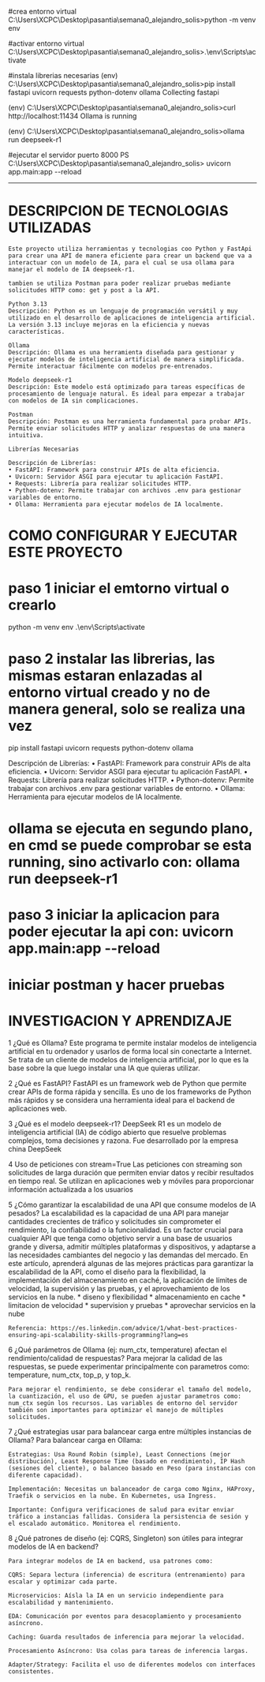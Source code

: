 #crea entorno virtual
C:\Users\XCPC\Desktop\pasantia\semana0_alejandro_solis>python -m venv env

#activar entorno virtual
C:\Users\XCPC\Desktop\pasantia\semana0_alejandro_solis>.\env\Scripts\activate

#instala librerias necesarias
(env) C:\Users\XCPC\Desktop\pasantia\semana0_alejandro_solis>pip install fastapi uvicorn requests python-dotenv ollama
Collecting fastapi

(env) C:\Users\XCPC\Desktop\pasantia\semana0_alejandro_solis>curl http://localhost:11434
Ollama is running

(env) C:\Users\XCPC\Desktop\pasantia\semana0_alejandro_solis>ollama run deepseek-r1

#ejecutar el servidor puerto 8000
PS C:\Users\XCPC\Desktop\pasantia\semana0_alejandro_solis> uvicorn app.main:app --reload

*******************************************************************************************************************
# DESCRIPCION DE TECNOLOGIAS UTILIZADAS
    Este proyecto utiliza herramientas y tecnologias coo Python y FastApi para crear una API de manera eficiente para crear un backend que va a interactuar con un modelo de IA, para el cual se usa ollama para manejar el modelo de IA deepseek-r1.

    tambien se utiliza Postman para poder realizar pruebas mediante solicitudes HTTP como: get y post a la API.

    Python 3.13
    Descripción: Python es un lenguaje de programación versátil y muy utilizado en el desarrollo de aplicaciones de inteligencia artificial. La versión 3.13 incluye mejoras en la eficiencia y nuevas características.

    Ollama
    Descripción: Ollama es una herramienta diseñada para gestionar y ejecutar modelos de inteligencia artificial de manera simplificada. Permite interactuar fácilmente con modelos pre-entrenados.

    Modelo deepseek-r1
    Descripción: Este modelo está optimizado para tareas específicas de procesamiento de lenguaje natural. Es ideal para empezar a trabajar con modelos de IA sin complicaciones.

    Postman
    Descripción: Postman es una herramienta fundamental para probar APIs. Permite enviar solicitudes HTTP y analizar respuestas de una manera intuitiva.

    Librerías Necesarias
   
    Descripción de Librerías:
    • FastAPI: Framework para construir APIs de alta eficiencia.
    • Uvicorn: Servidor ASGI para ejecutar tu aplicación FastAPI.
    • Requests: Librería para realizar solicitudes HTTP.
    • Python-dotenv: Permite trabajar con archivos .env para gestionar variables de entorno.
    • Ollama: Herramienta para ejecutar modelos de IA localmente.

# COMO CONFIGURAR Y EJECUTAR ESTE PROYECTO

# paso 1 iniciar el emtorno virtual o crearlo
python -m venv env
.\env\Scripts\activate

# paso 2 instalar las librerias, las mismas estaran enlazadas al entorno virtual creado y no de manera general, solo se realiza una vez
pip install fastapi uvicorn requests python-dotenv ollama

Descripción de Librerías:
•
FastAPI: Framework para construir APIs de alta eficiencia.
•
Uvicorn: Servidor ASGI para ejecutar tu aplicación FastAPI.
•
Requests: Librería para realizar solicitudes HTTP.
•
Python-dotenv: Permite trabajar con archivos .env para gestionar variables de entorno.
•
Ollama: Herramienta para ejecutar modelos de IA localmente.

# ollama se ejecuta en segundo plano, en cmd se puede comprobar se esta running, sino activarlo con: ollama run deepseek-r1

# paso 3 iniciar la aplicacion para poder ejecutar la api con: uvicorn app.main:app --reload

# iniciar postman y hacer pruebas

# INVESTIGACION Y APRENDIZAJE

1 ¿Qué es Ollama?
    Este programa te permite instalar modelos de inteligencia artificial en tu ordenador y usarlos de forma local sin conectarte a Internet. Se trata de un cliente de modelos de inteligencia artificial, por lo que es la base sobre la que luego instalar una IA que quieras utilizar.

2 ¿Qué es FastAPI?
    FastAPI es un framework web de Python que permite crear APIs de forma rápida y sencilla. Es uno de los frameworks de Python más rápidos y se considera una herramienta ideal para el backend de aplicaciones web.

3 ¿Qué es el modelo deepseek-r1?
    DeepSeek R1 es un modelo de inteligencia artificial (IA) de código abierto que resuelve problemas complejos, toma decisiones y razona. Fue desarrollado por la empresa china DeepSeek

4 Uso de peticiones con stream=True
    Las peticiones con streaming son solicitudes de larga duración que permiten enviar datos y recibir resultados en tiempo real. Se utilizan en aplicaciones web y móviles para proporcionar información actualizada a los usuarios

5 ¿Cómo garantizar la escalabilidad de una API que consume modelos de IA pesados?
    La escalabilidad es la capacidad de una API para manejar cantidades crecientes de tráfico y solicitudes sin comprometer el rendimiento, la confiabilidad o la funcionalidad. Es un factor crucial para cualquier API que tenga como objetivo servir a una base de usuarios grande y diversa, admitir múltiples plataformas y dispositivos, y adaptarse a las necesidades cambiantes del negocio y las demandas del mercado. En este artículo, aprenderá algunas de las mejores prácticas para garantizar la escalabilidad de la API, como el diseño para la flexibilidad, la implementación del almacenamiento en caché, la aplicación de límites de velocidad, la supervisión y las pruebas, y el aprovechamiento de los servicios en la nube.
    * diseno y flexibilidad
    * almacenamiento en cache
    * limitacion de velocidad
    * supervision y pruebas
    * aprovechar servicios en la nube

    Referencia: https://es.linkedin.com/advice/1/what-best-practices-ensuring-api-scalability-skills-programming?lang=es

6 ¿Qué parámetros de Ollama (ej: num_ctx, temperature) afectan el rendimiento/calidad de respuestas?
    Para mejorar la calidad de las respuestas, se puede experimentar principalmente con parametros como: temperature, num_ctx, top_p, y top_k.

    Para mejorar el rendimiento, se debe considerar el tamaño del modelo, la cuantización, el uso de GPU, se pueden ajustar parametros como: num_ctx según los recursos. Las variables de entorno del servidor también son importantes para optimizar el manejo de múltiples solicitudes.

7 ¿Qué estrategias usar para balancear carga entre múltiples instancias de Ollama?
    Para balancear carga en Ollama:

    Estrategias: Usa Round Robin (simple), Least Connections (mejor distribución), Least Response Time (basado en rendimiento), IP Hash (sesiones del cliente), o balanceo basado en Peso (para instancias con diferente capacidad).

    Implementación: Necesitas un balanceador de carga como Nginx, HAProxy, Traefik o servicios en la nube. En Kubernetes, usa Ingress.

    Importante: Configura verificaciones de salud para evitar enviar tráfico a instancias fallidas. Considera la persistencia de sesión y el escalado automático. Monitorea el rendimiento.

8 ¿Qué patrones de diseño (ej: CQRS, Singleton) son útiles para integrar modelos de IA en backend?

    Para integrar modelos de IA en backend, usa patrones como:

    CQRS: Separa lectura (inferencia) de escritura (entrenamiento) para escalar y optimizar cada parte.

    Microservicios: Aísla la IA en un servicio independiente para escalabilidad y mantenimiento.

    EDA: Comunicación por eventos para desacoplamiento y procesamiento asíncrono.

    Caching: Guarda resultados de inferencia para mejorar la velocidad.

    Procesamiento Asíncrono: Usa colas para tareas de inferencia largas.

    Adapter/Strategy: Facilita el uso de diferentes modelos con interfaces consistentes.